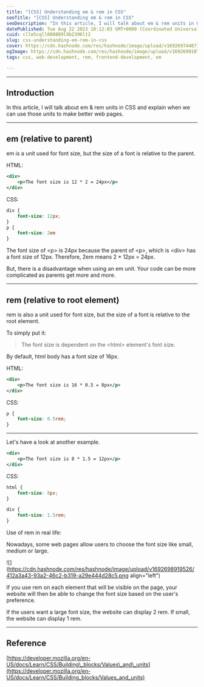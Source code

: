 ```yaml
---
title: "[CSS] Understanding em & rem in CSS"
seoTitle: "[CSS] Understanding em & rem in CSS"
seoDescription: "In this article, I will talk about em & rem units in CSS and explain when we can use those units to make better web pages."
datePublished: Tue Aug 22 2023 10:12:03 GMT+0000 (Coordinated Universal Time)
cuid: cllm5cqll000809l9b2396lt2
slug: css-understanding-em-rem-in-css
cover: https://cdn.hashnode.com/res/hashnode/image/upload/v1692697448718/1a222c82-d44f-4213-a525-2f8dc9110ed8.png
ogImage: https://cdn.hashnode.com/res/hashnode/image/upload/v1692699107497/11ca42c5-87b0-41eb-8288-fd070c450804.png
tags: css, web-development, rem, frontend-development, em

---
```


---

## Introduction

In this article, I will talk about em & rem units in CSS and explain when we can use those units to make better web pages.

---

## em (relative to parent)

em is a unit used for font size, but the size of a font is relative to the parent.

HTML:

```xml
<div>
    <p>The font size is 12 * 2 = 24px</p>
</div>
```

CSS:

```css
div {
    font-size: 12px;
}
p {
    font-size: 2em
}
```

The font size of &lt;p&gt; is 24px because the parent of &lt;p&gt;, which is &lt;div&gt; has a font size of 12px. Therefore, 2em means 2 \* 12px = 24px.

But, there is a disadvantage when using an em unit. Your code can be more complicated as parents get more and more.

---

## rem (relative to root element)

rem is also a unit used for font size, but the size of a font is relative to the root element.

To simply put it:

> The font size is dependent on the &lt;html&gt; element's font size.

By default, html body has a font size of 16px.

HTML:

```xml
<div>
    <p>The font size is 16 * 0.5 = 8px</p>
</div>
```

CSS:

```css
p {
    font-size: 0.5rem;
}
```

---

Let's have a look at another example.

```xml
<div>
    <p>The font size is 8 * 1.5 = 12px</p>
</div>
```

CSS:

```css
html {
    font-size: 8px;
}

div {
    font-size: 1.5rem;
}
```

Use of rem in real life:

Nowadays, some web pages allow users to choose the font size like small, medium or large.

![](https://cdn.hashnode.com/res/hashnode/image/upload/v1692698919526/412a3a43-93a2-46c2-b319-a29e444d28c5.png align="left")

If you use rem on each element that will be visible on the page, your website will then be able to change the font size based on the user's preference.

If the users want a large font size, the website can display 2 rem. If small, the website can display 1 rem.

---

## Reference

[https://developer.mozilla.org/en-US/docs/Learn/CSS/Building\_blocks/Values\_and\_units](https://developer.mozilla.org/en-US/docs/Learn/CSS/Building_blocks/Values_and_units)